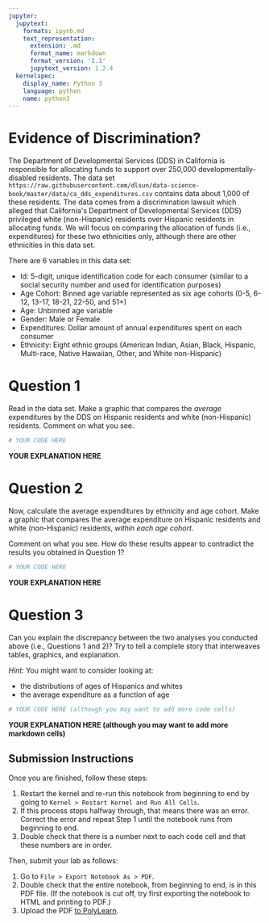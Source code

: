 ```yaml
---
jupyter:
  jupytext:
    formats: ipynb,md
    text_representation:
      extension: .md
      format_name: markdown
      format_version: '1.1'
      jupytext_version: 1.2.4
  kernelspec:
    display_name: Python 3
    language: python
    name: python3
---
```


# Evidence of Discrimination?

The Department of Developmental Services (DDS) in California is responsible for allocating funds to support over 250,000 developmentally-disabled residents. The data set `https://raw.githubusercontent.com/dlsun/data-science-book/master/data/ca_dds_expenditures.csv` contains data about 1,000 of these residents. The data comes from a discrimination lawsuit which alleged that California's Department of Developmental Services (DDS) privileged white (non-Hispanic) residents over Hispanic residents in allocating funds. We will focus on comparing the allocation of funds (i.e., expenditures) for these two ethnicities only, although there are other ethnicities in this data set.

There are 6 variables in this data set:

- Id:  5-digit, unique identification code for each consumer (similar to a social security number and used for identification purposes)  
- Age Cohort:  Binned age variable represented as six age cohorts (0-5, 6-12, 13-17, 18-21, 22-50, and 51+)
- Age:  Unbinned age variable
- Gender:  Male or Female
- Expenditures:  Dollar amount of annual expenditures spent on each consumer
- Ethnicity:  Eight ethnic groups (American Indian, Asian, Black, Hispanic, Multi-race, Native Hawaiian, Other, and White non-Hispanic)


# Question 1

Read in the data set. Make a graphic that compares the _average_ expenditures by the DDS on Hispanic residents and white (non-Hispanic) residents. Comment on what you see.

```python
# YOUR CODE HERE
```

**YOUR EXPLANATION HERE**


# Question 2

Now, calculate the average expenditures by ethnicity and age cohort. Make a graphic that compares the average expenditure on Hispanic residents and white (non-Hispanic) residents, _within each age cohort_. 

Comment on what you see. How do these results appear to contradict the results you obtained in Question 1?

```python
# YOUR CODE HERE
```

**YOUR EXPLANATION HERE**


# Question 3

Can you explain the discrepancy between the two analyses you conducted above (i.e., Questions 1 and 2)? Try to tell a complete story that interweaves tables, graphics, and explanation.

_Hint:_ You might want to consider looking at:

- the distributions of ages of Hispanics and whites
- the average expenditure as a function of age

```python
# YOUR CODE HERE (although you may want to add more code cells)
```

**YOUR EXPLANATION HERE (although you may want to add more markdown cells)**


## Submission Instructions

Once you are finished, follow these steps:

1. Restart the kernel and re-run this notebook from beginning to end by going to `Kernel > Restart Kernel and Run All Cells`.
2. If this process stops halfway through, that means there was an error. Correct the error and repeat Step 1 until the notebook runs from beginning to end.
3. Double check that there is a number next to each code cell and that these numbers are in order.

Then, submit your lab as follows:

1. Go to `File > Export Notebook As > PDF`.
2. Double check that the entire notebook, from beginning to end, is in this PDF file. (If the notebook is cut off, try first exporting the notebook to HTML and printing to PDF.)
3. Upload the PDF [to PolyLearn](https://polylearn.calpoly.edu/AY_2018-2019/mod/assign/view.php?id=306678).
